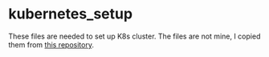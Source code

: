 # kubernetes_setup
These files are needed to set up K8s cluster. The files are not mine, I copied them from [this repository](https://github.com/DevOpsEngineeringLecture/k8s-cluster-setup).
